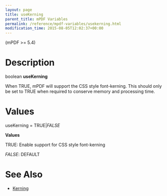 ```yaml
---
layout: page
title: useKerning
parent_title: mPDF Variables
permalink: /reference/mpdf-variables/usekerning.html
modification_time: 2015-08-05T12:02:37+00:00
---
```


(mPDF &gt;= 5.4)

# Description

boolean **useKerning**

When <span class="smallblock">TRUE</span>, mPDF will support the CSS style <span class="parameter">font-kerning</span>. This should only be set to <span class="smallblock">TRUE</span> when required to conserve memory and processing time.

# Values

<span class="parameter">useKerning</span> = <span class="smallblock">TRUE</span>|<span class="smallblock">*FALSE*</span>

**Values**

<span class="smallblock">TRUE</span>: Enable support for CSS style <span class="parameter">font-kerning</span>

<span class="smallblock">*FALSE*</span>: <span class="smallblock">DEFAULT</span>

# See Also

<ul>
<li class="manual_boxlist"><a href="{{ "/what-else-can-i-do/kerning.html" | prepend: site.baseurl }}">Kerning</a> </li>
</ul>
